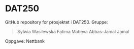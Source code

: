 # DAT250

GitHub repository for prosjektet i DAT250. 
Gruppe:
> Sylwia Wasilewska
> Fatima Matieva
> Abbas-Jamal Jamal

Oppgave: Nettbank
